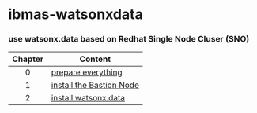 # ibmas-watsonxdata

### use watsonx.data based on Redhat Single Node Cluser (SNO)

| Chapter   | Content                                                   
| :--------:|-----------------------------------------------------------|
| 0         | [prepare everything ](./1.%20prepare/README.md)|
| 1         | [install the Bastion Node](./2.%20Install%20Bastion%20Nodes/README.md) |
| 2         | [install watsonx.data](./3.%20Install%20watsonx.data/README.md)  |
